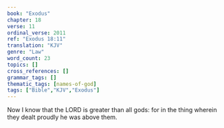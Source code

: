 ```yaml
---
book: "Exodus"
chapter: 18
verse: 11
ordinal_verse: 2011
ref: "Exodus 18:11"
translation: "KJV"
genre: "Law"
word_count: 23
topics: []
cross_references: []
grammar_tags: []
thematic_tags: [names-of-god]
tags: ["Bible","KJV","Exodus"]
---
```

Now I know that the LORD is greater than all gods: for in the thing wherein they dealt proudly he was above them.
